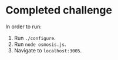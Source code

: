 # Completed challenge
In order to run:

1. Run `./configure`.
2. Run `node osmosis.js`.
3. Navigate to `localhost:3005`.
